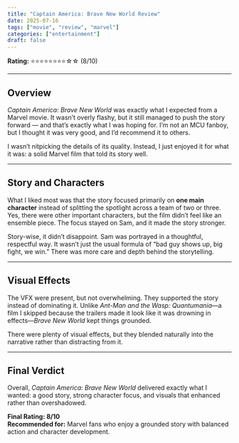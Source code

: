 ```yaml
---
title: "Captain America: Brave New World Review"
date: 2025-07-16
tags: ["movie", "review", "marvel"]
categories: ["entertainment"]
draft: false
---
```


**Rating:** ⭐⭐⭐⭐⭐⭐⭐⭐☆☆ (8/10)  

---
## Overview
*Captain America: Brave New World* was exactly what I expected from a Marvel movie. It wasn’t overly flashy, but it still managed to push the story forward — and that’s exactly what I was hoping for. I’m not an MCU fanboy, but I thought it was very good, and I’d recommend it to others.  

I wasn’t nitpicking the details of its quality. Instead, I just enjoyed it for what it was: a solid Marvel film that told its story well.  

---

## Story and Characters
What I liked most was that the story focused primarily on **one main character** instead of splitting the spotlight across a team of two or three. Yes, there were other important characters, but the film didn’t feel like an ensemble piece. The focus stayed on Sam, and it made the story stronger.  

Story-wise, it didn’t disappoint. Sam was portrayed in a thoughtful, respectful way. It wasn’t just the usual formula of “bad guy shows up, big fight, we win.” There was more care and depth behind the storytelling.  

---

## Visual Effects
The VFX were present, but not overwhelming. They supported the story instead of dominating it. Unlike *Ant-Man and the Wasp: Quantumania*—a film I skipped because the trailers made it look like it was drowning in effects—*Brave New World* kept things grounded.  

There were plenty of visual effects, but they blended naturally into the narrative rather than distracting from it.  

---

## Final Verdict
Overall, *Captain America: Brave New World* delivered exactly what I wanted: a good story, strong character focus, and visuals that enhanced rather than overshadowed.  

**Final Rating: 8/10**  
**Recommended for:** Marvel fans who enjoy a grounded story with balanced action and character development.  
